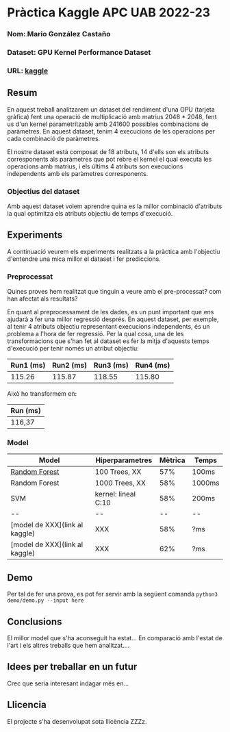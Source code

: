 # Pràctica Kaggle APC UAB 2022-23
### Nom: **Mario González Castaño**
### Dataset: **GPU Kernel Performance Dataset**
### URL: [kaggle](https://www.kaggle.com/datasets/rupals/gpu-runtime)
## Resum
En aquest treball analitzarem un dataset del rendiment d'una GPU (tarjeta gràfica) fent una operació de multiplicació amb matrius 2048 * 2048, fent us d'un kernel parametritzable amb 241600 possibles combinacions de paràmetres. En aquest dataset, tenim 4 execucions de les operacions per cada combinació de paràmetres.

El nostre dataset està composat de 18 atributs, 14 d'ells son els atributs corresponents als paràmetres que pot rebre el kernel el qual executa les operacions amb matrius, i els últims 4 atributs son execucions independents amb els paràmetres corresponents.

### Objectius del dataset
Amb aquest dataset volem aprendre quina es la millor combinació d'atributs la qual optimitza els atributs objectiu de temps d'execució.

## Experiments
A continuació veurem els experiments realitzats a la pràctica amb l'objectiu d'entendre una mica millor el dataset i fer prediccions.

### Preprocessat
Quines proves hem realitzat que tinguin a veure amb el pre-processat? com han afectat als resultats?

En quant al preprocessament de les dades, es un punt important que ens ajudarà a fer una millor regressió després. En aquest dataset, per exemple, al tenir 4 atributs objectiu representant execucions independents, és un problema a l'hora de fer regressió. Per la qual cosa, una de les transformacions que s'han fet al dataset es fer la mitja d'aquests temps d'execució per tenir només un atribut objectiu:

| Run1 (ms) | Run2 (ms) | Run3 (ms) | Run4 (ms) | 
| -- | -- | -- | -- |
| 115.26 | 115.87 | 118.55 | 115.80 |

Això ho transformem en: 

| Run (ms) |
| -- |
| 116,37 |
### Model
| Model | Hiperparametres | Mètrica | Temps |
| -- | -- | -- | -- |
| [Random Forest](link) | 100 Trees, XX | 57% | 100ms |
| Random Forest | 1000 Trees, XX | 58% | 1000ms |
| SVM | kernel: lineal C:10 | 58% | 200ms |
| -- | -- | -- | -- |
| [model de XXX](link al kaggle) | XXX | 58% | ?ms |
| [model de XXX](link al kaggle) | XXX | 62% | ?ms |
## Demo
Per tal de fer una prova, es pot fer servir amb la següent comanda
``` python3 demo/demo.py --input here ```
## Conclusions
El millor model que s'ha aconseguit ha estat...
En comparació amb l'estat de l'art i els altres treballs que hem analitzat....
## Idees per treballar en un futur
Crec que seria interesant indagar més en...
## Llicencia
El projecte s’ha desenvolupat sota llicència ZZZz.
